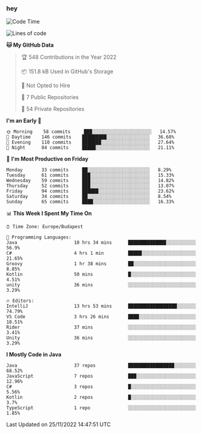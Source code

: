 ### hey

<!--START_SECTION:waka-->
![Code Time](http://img.shields.io/badge/Code%20Time-827%20hrs%2014%20mins-blue)

![Lines of code](https://img.shields.io/badge/From%20Hello%20World%20I%27ve%20Written-568%20Thousand%20lines%20of%20code-blue)

**🐱 My GitHub Data** 

> 🏆 548 Contributions in the Year 2022
 > 
> 📦 151.8 kB Used in GitHub's Storage 
 > 
> 🚫 Not Opted to Hire
 > 
> 📜 7 Public Repositories 
 > 
> 🔑 54 Private Repositories  
 > 
**I'm an Early 🐤** 

```text
🌞 Morning    58 commits     ███░░░░░░░░░░░░░░░░░░░░░░   14.57% 
🌆 Daytime    146 commits    █████████░░░░░░░░░░░░░░░░   36.68% 
🌃 Evening    110 commits    ███████░░░░░░░░░░░░░░░░░░   27.64% 
🌙 Night      84 commits     █████░░░░░░░░░░░░░░░░░░░░   21.11%

```
📅 **I'm Most Productive on Friday** 

```text
Monday       33 commits     ██░░░░░░░░░░░░░░░░░░░░░░░   8.29% 
Tuesday      61 commits     ███░░░░░░░░░░░░░░░░░░░░░░   15.33% 
Wednesday    59 commits     ███░░░░░░░░░░░░░░░░░░░░░░   14.82% 
Thursday     52 commits     ███░░░░░░░░░░░░░░░░░░░░░░   13.07% 
Friday       94 commits     ██████░░░░░░░░░░░░░░░░░░░   23.62% 
Saturday     34 commits     ██░░░░░░░░░░░░░░░░░░░░░░░   8.54% 
Sunday       65 commits     ████░░░░░░░░░░░░░░░░░░░░░   16.33%

```


📊 **This Week I Spent My Time On** 

```text
⌚︎ Time Zone: Europe/Budapest

💬 Programming Languages: 
Java                     10 hrs 34 mins      ██████████████░░░░░░░░░░░   56.9% 
C#                       4 hrs 1 min         █████░░░░░░░░░░░░░░░░░░░░   21.65% 
Groovy                   1 hr 38 mins        ██░░░░░░░░░░░░░░░░░░░░░░░   8.85% 
Kotlin                   50 mins             █░░░░░░░░░░░░░░░░░░░░░░░░   4.51% 
unity                    36 mins             ░░░░░░░░░░░░░░░░░░░░░░░░░   3.29%

🔥 Editors: 
IntelliJ                 13 hrs 53 mins      ██████████████████░░░░░░░   74.79% 
VS Code                  3 hrs 26 mins       ████░░░░░░░░░░░░░░░░░░░░░   18.51% 
Rider                    37 mins             ░░░░░░░░░░░░░░░░░░░░░░░░░   3.41% 
Unity                    36 mins             ░░░░░░░░░░░░░░░░░░░░░░░░░   3.29%

```

**I Mostly Code in Java** 

```text
Java                     37 repos            █████████████████░░░░░░░░   68.52% 
JavaScript               7 repos             ███░░░░░░░░░░░░░░░░░░░░░░   12.96% 
C#                       3 repos             █░░░░░░░░░░░░░░░░░░░░░░░░   5.56% 
Kotlin                   2 repos             █░░░░░░░░░░░░░░░░░░░░░░░░   3.7% 
TypeScript               1 repo              ░░░░░░░░░░░░░░░░░░░░░░░░░   1.85%

```



 Last Updated on 25/11/2022 14:47:51 UTC
<!--END_SECTION:waka-->
